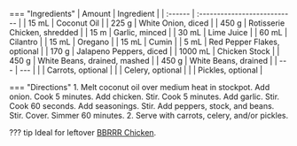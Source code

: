 === "Ingredients"
    | Amount  | Ingredient                   |
    | :------ | :--------------------------- |
    | 15 mL   | Coconut Oil                  |
    | 225 g   | White Onion, diced           |
    | 450 g   | Rotisserie Chicken, shredded |
    | 15 m    | Garlic, minced               |
    | 30 mL   | Lime Juice                   |
    | 60 mL   | Cilantro                     |
    | 15 mL   | Oregano                      |
    | 15 mL   | Cumin                        |
    | 5 mL    | Red Pepper Flakes, optional  |
    | 170 g   | Jalapeno Peppers, diced      |
    | 1000 mL | Chicken Stock                |
    | 450 g   | White Beans, drained, mashed |
    | 450 g   | White Beans, drained         |
    | ---     | ---                          |
    |         | Carrots, optional            |
    |         | Celery, optional             |
    |         | Pickles, optional            |


=== "Directions"
    1. Melt coconut oil over medium heat in stockpot. Add onion. Cook 5 minutes. Add chicken. Stir. Cook 5 minutes. Add garlic. Stir. Cook 60 seconds. Add seasonings. Stir. Add peppers, stock, and beans. Stir. Cover. Simmer 60 minutes.
    2. Serve with carrots, celery, and/or pickles.


??? tip
    Ideal for leftover [BBRRR Chicken](../poultry/bbrrr-chicken.md).
